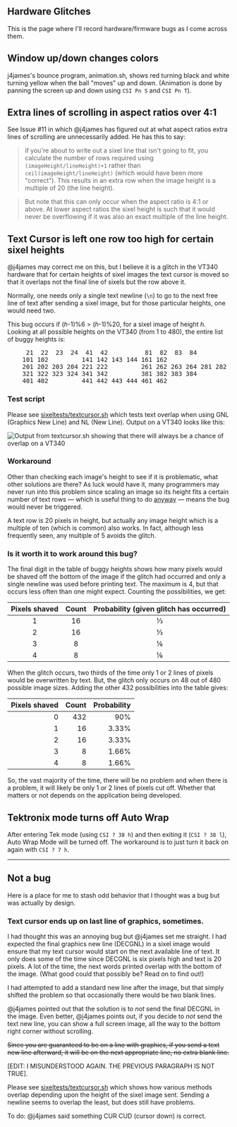 ## Hardware Glitches

This is the page where I'll record hardware/firmware bugs as I come
across them.

## Window up/down changes colors

j4james's bounce program, animation.sh, shows red turning black and
white turning yellow when the ball "moves" up and down. (Animation is
done by panning the screen up and down using `CSI Pn S` and `CSI Pn T`).

## Extra lines of scrolling in aspect ratios over 4:1

See Issue #11 in which @j4james has figured out at what aspect ratios
extra lines of scrolling are unnecessarily added. He has this to say:

> if you're about to write out a sixel line that isn't going to fit,
> you calculate the number of rows required using
> `(imageHeight/lineHeight)+1` rather than `ceil(imageHeight/lineHeight)`
> (which would have been more "correct"). This results in an extra row
> when the image height is a multiple of 20 (the line height).

> But note that this can only occur when the aspect ratio is 4:1 or
> above. At lower aspect ratios the sixel height is such that it would
> never be overflowing if it was also an exact multiple of the line
> height.

## Text Cursor is left one row too high for certain sixel heights

@j4james may correct me on this, but I believe it is a glitch in the
VT340 hardware that for certain heights of sixel images the text
cursor is moved so that it overlaps not the final line of sixels but
the row above it.

Normally, one needs only a single text newline (`\n`) to go to the
next free line of text after sending a sixel image, but for those
particular heights, one would need two.

This bug occurs if (_h_-1)%6 > (_h_-1)%20, for a sixel image of height
_h._ Looking at all possible heights on the VT340 (from 1 to 480), the
entire list of buggy heights is:

<pre>
	 21  22  23  24  41  42          81  82  83  84
	101 102         141 142 143 144 161 162 
	201 202 203 204 221 222         261 262 263 264 281 282 
	321 322 323 324 341 342         381 382 383 384
	401 402         441 442 443 444 461 462
</pre>

### Test script

Please see [sixeltests/textcursor.sh](sixeltests/textcursor.sh) which
tests text overlap when using GNL (Graphics New Line) and NL (New Line).
Output on a VT340 looks like this:

![Output from textcursor.sh showing that there will always be a chance
of overlap on a VT340](https://raw.githubusercontent.com/hackerb9/vt340test/main/sixeltests/textcursor.png)


### Workaround

Other than checking each image's height to see if it is problematic,
what other solutions are there? As luck would have it, many
programmers may never run into this problem since scaling an image so
its height fits a certain number of text rows — which is useful thing
to do [anyway](https://github.com/hackerb9/vv) — means the bug would
never be triggered.

A text row is 20 pixels in height, but actually any image height which
is a multiple of ten (which is common) also works. In fact, although
less frequently seen, any multiple of 5 avoids the glitch.

### Is it worth it to work around this bug?

The final digit in the table of buggy heights shows how many pixels
would be shaved off the bottom of the image if the glitch had occurred
and only a single newline was used before printing text. The maximum
is 4, but that occurs less often than one might expect. Counting the
possibilities, we get:

| Pixels shaved | Count | Probability (given glitch has occurred) |
|:-------------:|:-----:|:---------------------------------------:|
| 1             | 16    | ⅓                                       |
| 2             | 16    | ⅓                                       |
| 3             | 8     | ⅙                                       |
| 4             | 8     | ⅙                                       |

When the glitch occurs, two thirds of the time only 1 or 2 lines of
pixels would be overwritten by text. But, the glitch only occurs on 48
out of 480 possible image sizes. Adding the other 432 possibilities
into the table gives:

| Pixels shaved | Count | Probability |
|--------------:|------:|------------:|
|             0 |   432 |         90% |
|             1 |    16 |       3.33% |
|             2 |    16 |       3.33% |
|             3 |     8 |       1.66% |
|             4 |     8 |       1.66% |

So, the vast majority of the time, there will be no problem and when
there is a problem, it will likely be only 1 or 2 lines of pixels cut
off. Whether that matters or not depends on the application being
developed.

## Tektronix mode turns off Auto Wrap

After entering Tek mode (using `CSI ? 38 h`) and then exiting it (`CSI
? 38 l`), Auto Wrap Mode will be turned off. The workaround is to just
turn it back on again with `CSI ? 7 h`.

____

## Not a bug

Here is a place for me to stash odd behavior that I thought was a bug
but was actually by design.

### Text cursor ends up on last line of graphics, sometimes.

I had thought this was an annoying bug but @j4james set me straight. I
had expected the final graphics new line (DECGNL) in a sixel image
would ensure that my text cursor would start on the next available
line of text. It only does some of the time since DECGNL is six pixels
high and text is 20 pixels. A lot of the time, the next words printed
overlap with the bottom of the image. (What good could that possibly
be? Read on to find out!)

I had attempted to add a standard new line after the image, but that
simply shifted the problem so that occasionally there would be two
blank lines.

@j4james pointed out that the solution is to *not* send the final
DECGNL in the image. Even better, @j4james points out, if you decide
to *not* send the text new line, you can show a full screen image, all
the way to the bottom right corner without scrolling.

~~Since you are guaranteed to be on a line with graphics, if you send a
text new line afterward, it will be on the next appropriate line, no
extra blank line.~~

[EDIT: I MISUNDERSTOOD AGAIN. THE PREVIOUS PARAGRAPH IS NOT TRUE].

Please see [sixeltests/textcursor.sh](sixeltests/textcursor.sh) which
shows how various methods overlap depending upon the height of the
sixel image sent. Sending a newline seems to overlap the least, but
does still have problems.

To do: @j4james said something CUR CUD (cursor down) is correct.



